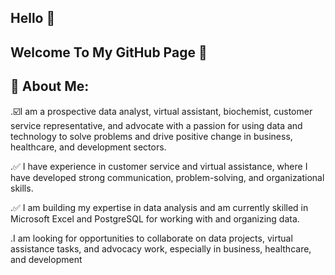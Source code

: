 ## Hello 🤗

## Welcome To My GitHub Page 👋

## 💫 About Me:

.☑️I am a prospective data analyst, virtual assistant, biochemist, customer service representative, and advocate with a passion for using data and technology to solve problems and drive positive change in business, healthcare, and development sectors.

.✅ I have experience in customer service and virtual assistance, where I have developed strong communication, problem-solving, and organizational skills.

.✅ I am building my expertise in data analysis and am currently skilled in Microsoft Excel and PostgreSQL for working with and organizing data.

.I am looking for opportunities to collaborate on data projects, virtual assistance tasks, and advocacy work, especially in business, healthcare, and development

